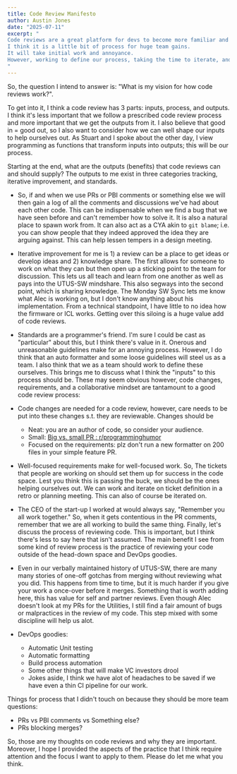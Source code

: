 ```yaml
---
title: Code Review Manifesto
author: Austin Jones
date: "2025-07-11"
excerpt: "
Code reviews are a great platform for devs to become more familiar and cohesive.
I think it is a little bit of process for huge team gains.
It will take initial work and annoyance.
However, working to define our process, taking the time to iterate, and using it as grounds to better collaborate will make for a better team.
"
---
```


<!-- TODO(austin.jones): take out the user stuff -->

So, the question I intend to answer is: "What is my vision for how code reviews work?".

To get into it, I think a code review has 3 parts: inputs, process, and outputs.
I think it's less important that we follow a prescribed code review process and more important that we get the outputs from it.
I also believe that good in = good out, so I also want to consider how we can well shape our inputs to help ourselves out.
As Stuart and I spoke about the other day, I view programming as functions that transform inputs into outputs; this will be our process.

Starting at the end, what are the outputs (benefits) that code reviews can and should supply? The outputs to me exist in three categories tracking, iterative improvement, and standards.

- So, if and when we use PRs or PBI comments or something else we will then gain a log of all the comments and discussions we've had about each other code.
This can be indispensable when we find a bug that we have seen before and can't remember how to solve it.
It is also a natural place to spawn work from.
It can also act as a CYA akin to `git blame`; i.e.
you can show people that they indeed approved the idea they are arguing against.
This can help lessen tempers in a design meeting.
- Iterative improvement for me is 1) a review can be a place to get ideas or develop ideas and 2) knowledge share.
The first allows for someone to work on what they can but then open up a sticking point to the team for discussion.
This lets us all teach and learn from one another as well as pays into the UTUS-SW mindshare.
This also segways into the second point, which is sharing knowledge.
The Monday SW Sync lets me know what Alec is working on, but I don't know anything about his implementation.
From a technical standpoint, I have little to no idea how the firmware or ICL works.
Getting over this siloing is a huge value add of code reviews.
- Standards are a programmer's friend.
I'm sure I could be cast as "particular" about this, but I think there's value in it.
Onerous and unreasonable guidelines make for an annoying process.
However, I do think that an auto formatter and some loose guidelines will steel us as a team.
I also think that we as a team should work to define these ourselves.
This brings me to discuss what I think the "inputs" to this process should be.
These may seem obvious however, code changes, requirements, and a collaborative mindset are tantamount to a good code review process:

- Code changes are needed for a code review, however, care needs to be put into these changes s.t.
they are reviewable.
Changes should be
    - Neat: you are an author of code, so consider your audience.
    - Small: [Big vs. small PR : r/programminghumor](https://www.reddit.com/r/programminghumor/comments/14uzv4w/big_vs_small_pr/)
    - Focused on the requirements: plz don't run a new formatter on 200 files in your simple feature PR.
- Well-focused requirements make for well-focused work.
    So, The tickets that people are working on should set them up for success in the code space.
    Lest you think this is passing the buck, we should be the ones helping ourselves out.
    We can work and iterate on ticket definition in a retro or planning meeting.
    This can also of course be iterated on.

- The CEO of the start-up I worked at would always say, "Remember you all work together." So, when it gets contentious in the PR comments, remember that we are all working to build the same thing.
    Finally, let's discuss the process of reviewing code.
    This is important, but I think there's less to say here that isn't assumed.
    The main benefit I see from some kind of review process is the practice of reviewing your code outside of the head-down space and DevOps goodies.

- Even in our verbally maintained history of UTUS-SW, there are many many stories of one-off gotchas from merging without reviewing what you did.
    This happens from time to time, but it is much harder if you give your work a once-over before it merges.
    Something that is worth adding here, this has value for self and partner reviews.
    Even though Alec doesn't look at my PRs for the Utilities, I still find a fair amount of bugs or malpractices in the review of my code.
    This step mixed with some discipline will help us alot.

- DevOps goodies:
    - Automatic Unit testing
    - Automatic formatting
    - Build process automation
    - Some other things that will make VC investors drool
    - Jokes aside, I think we have alot of headaches to be saved if we have even a thin CI pipeline for our work.

Things for process that I didn't touch on because they should be more team questions:

- PRs vs PBI comments vs Something else?
- PRs blocking merges?

So, those are my thoughts on code reviews and why they are important.
Moreover, I hope I provided the aspects of the practice that I think require attention and the focus I want to apply to them.
Please do let me what you think.
